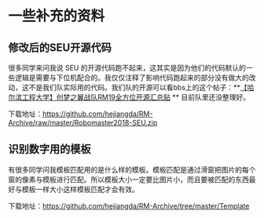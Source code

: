 # 一些补充的资料

## 修改后的SEU开源代码

很多同学来问我说 SEU 的开源代码跑不起来，这其实是因为他们的代码默认的一些逻辑是需要与下位机配合的。我仅仅注释了影响代码跑起来的部分没有做大的改动，这不是我们队实际用的代码。我们队的开源可以看bbs上的这个帖子：**[【哈尔滨工程大学】创梦之翼战队RM19全方位开源汇总贴](https://bbs.robomaster.com/thread-9233-1-1.html) ** 目前队里还没整理好。

下载地址：https://github.com/hejiangda/RM-Archive/raw/master/Robomaster2018-SEU.zip

## 识别数字用的模板

有很多同学问我模板匹配用的是什么样的模板。模板匹配是通过滑窗把图片的每个窗的像素与模板进行匹配。所以模板大小一定要比图片小，而且要被匹配的东西最好与模板一样大小这样模板匹配才会有效。

下载地址：https://github.com/hejiangda/RM-Archive/tree/master/Template